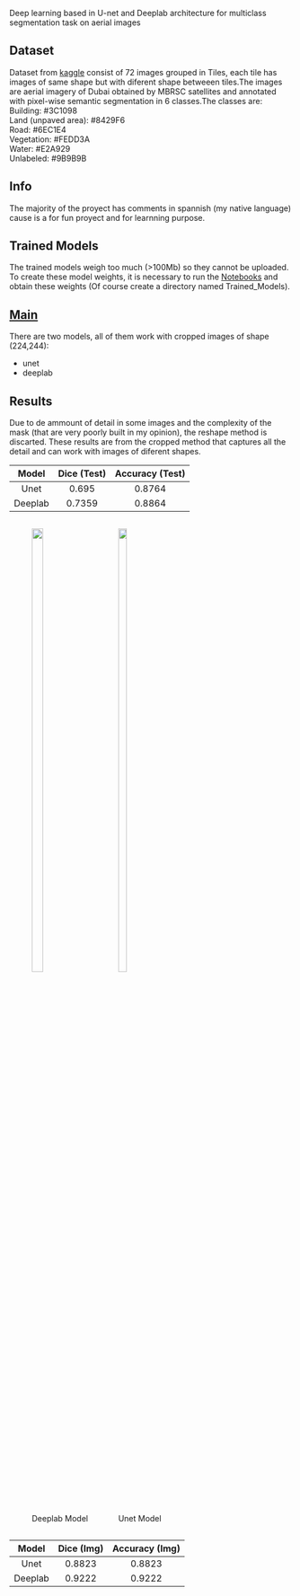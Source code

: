 Deep learning based in U-net and Deeplab architecture for multiclass segmentation task on aerial images

Dataset
-----------------------
Dataset from [kaggle](https://www.kaggle.com/datasets/humansintheloop/semantic-segmentation-of-aerial-imagery) consist of 72 images grouped in Tiles, each tile has images 
of same shape but with diferent shape betweeen tiles.The images are aerial imagery of Dubai obtained by MBRSC satellites and annotated with pixel-wise semantic segmentation 
in 6 classes.The classes are:
Building: #3C1098       
Land (unpaved area): #8429F6        
Road: #6EC1E4       
Vegetation: #FEDD3A     
Water: #E2A929      
Unlabeled: #9B9B9B   

Info
-----------------------
The majority of the proyect has comments in spannish (my native language) cause is a for fun proyect and for learnning purpose.

Trained Models
-----------------------
The trained models weigh too much (>100Mb) so they cannot be uploaded. To create these model weights, it is necessary to run the [Notebooks](Notebooks) and obtain these weights (Of course create a directory named Trained_Models).

[Main](main.py)
-----------------------
There are two models, all of them work with cropped images of shape (224,244):
- unet
- deeplab

Results
-----------------------
Due to de ammount of detail in some images and the complexity of the mask (that are very poorly built in my opinion), the reshape method is discarted. These results are from the cropped method that captures all the detail and can work with images of diferent shapes. 

| Model | Dice (Test)   | Accuracy (Test)    |
| :---:   | :---: | :---: |
| Unet | 0.695   | 0.8764   |
| Deeplab | 0.7359   | 0.8864   |

<p float="left">
  <figure style="display:inline-block; margin-right: 10px;">
    <img src="Img results/deeplab_image_part_003.png" width="45%" />
    <figcaption>Deeplab Model</figcaption>
  </figure>
  <figure style="display:inline-block;">
    <img src="Img results/unet_image_part_003.png" width="45%" />
    <figcaption>Unet Model</figcaption>
  </figure>
</p>

| Model | Dice (Img)   | Accuracy (Img)    |
| :---:   | :---: | :---: |
| Unet | 0.8823   | 0.8823   |
| Deeplab | 0.9222   | 0.9222   |